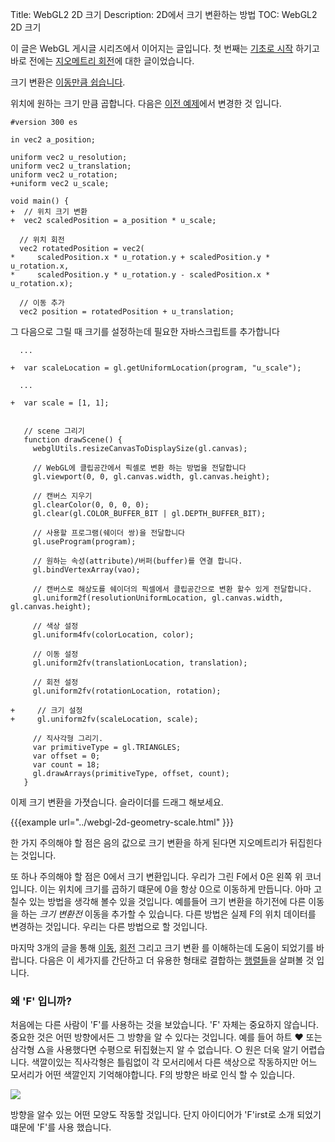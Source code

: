Title: WebGL2 2D 크기
Description: 2D에서 크기 변환하는 방법
TOC: WebGL2 2D 크기


이 글은 WebGL 게시글 시리즈에서 이어지는 글입니다. 첫 번째는 [기초로 시작](webgl-fundamentals.html) 하기고 바로 전에는 [지오메트리 회전](webgl-2d-rotation.html)에 대한 글이었습니다.

크기 변환은 [이동만큼 쉽습니다](webgl-2d-translation.html).

위치에 원하는 크기 만큼 곱합니다. 다음은 [이전 예제](webgl-2d-rotation.html)에서 변경한 것 입니다.

```
#version 300 es

in vec2 a_position;

uniform vec2 u_resolution;
uniform vec2 u_translation;
uniform vec2 u_rotation;
+uniform vec2 u_scale;

void main() {
+  // 위치 크기 변환
+  vec2 scaledPosition = a_position * u_scale;

  // 위치 회전
  vec2 rotatedPosition = vec2(
*     scaledPosition.x * u_rotation.y + scaledPosition.y * u_rotation.x,
*     scaledPosition.y * u_rotation.y - scaledPosition.x * u_rotation.x);

  // 이동 추가
  vec2 position = rotatedPosition + u_translation;
```

그 다음으로 그릴 때 크기를 설정하는데 필요한 자바스크립트를 추가합니다

```
  ...

+  var scaleLocation = gl.getUniformLocation(program, "u_scale");

  ...

+  var scale = [1, 1];


   // scene 그리기
   function drawScene() {
     webglUtils.resizeCanvasToDisplaySize(gl.canvas);

     // WebGL에 클립공간에서 픽셀로 변환 하는 방법을 전달합니다
     gl.viewport(0, 0, gl.canvas.width, gl.canvas.height);

     // 캔버스 지우기
     gl.clearColor(0, 0, 0, 0);
     gl.clear(gl.COLOR_BUFFER_BIT | gl.DEPTH_BUFFER_BIT);

     // 사용할 프로그램(쉐이더 쌍)을 전달합니다
     gl.useProgram(program);

     // 원하는 속성(attribute)/버퍼(buffer)를 연결 합니다.
     gl.bindVertexArray(vao);

     // 캔버스로 해상도를 쉐이더의 픽셀에서 클립공간으로 변환 할수 있게 전달합니다.
     gl.uniform2f(resolutionUniformLocation, gl.canvas.width, gl.canvas.height);

     // 색상 설정
     gl.uniform4fv(colorLocation, color);

     // 이동 설정
     gl.uniform2fv(translationLocation, translation);

     // 회전 설정
     gl.uniform2fv(rotationLocation, rotation);

+     // 크기 설정
+     gl.uniform2fv(scaleLocation, scale);

     // 직사각형 그리기.
     var primitiveType = gl.TRIANGLES;
     var offset = 0;
     var count = 18;
     gl.drawArrays(primitiveType, offset, count);
   }
```

이제 크기 변환을 가졋습니다. 슬라이더를 드래그 해보세요.

{{{example url="../webgl-2d-geometry-scale.html" }}}

한 가지 주의해야 할 점은 음의 값으로 크기 변환을 하게 된다면 지오메트리가 뒤집힌다는 것입니다.

또 하나 주의해야 할 점은 0에서 크기 변환입니다. 우리가 그린 F에서 0은 왼쪽 위 코너입니다. 이는 위치에 크기를 곱하기 떄문에 0을 항상 0으로 이동하게 만듭니다.
아마 고칠수 있는 방법을 생각해 볼수 있을 것입니다. 예를들어 크기 변환을 하기전에 다른 이동을 하는 *크기 변환전* 이동을 추가할 수 있습니다.
다른 방법은 실제 F의 위치 데이터를 변경하는 것입니다. 우리는 다른 방법으로 할 것입니다.

마지막 3개의 글을 통해 [이동](webgl-2d-translation.html), [회전](webgl-2d-rotation.html) 그리고 크기 변환 를 이해하는데 도움이 되었기를 바랍니다. 다음은 이 세가지를 간단하고 더 유용한 형태로 결합하는 [행렬들](webgl-2d-matrices.html)을 살펴볼 것 입니다.

<div class="webgl_bottombar">
<h3>왜 'F' 입니까?</h3>
<p>
처음에는 다른 사람이 'F'를 사용하는 것을 보았습니다. 'F' 자체는 중요하지 않습니다. 중요한 것은 어떤 방향에서든 그 방향을 알 수 있다는 것입니다. 예를 들어 하트 ❤ 또는 삼각형 △을 사용했다면 수평으로 뒤집혔는지 알 수 없습니다. ○ 원은 더욱 알기 어렵습니다. 색깔이있는 직사각형은 틀림없이 각 모서리에서 다른 색상으로 작동하지만 어느 모서리가 어떤 색깔인지 기억해야합니다. F의 방향은 바로 인식 할 수 있습니다.
</p>
<img src="../resources/f-orientation.svg" class="webgl_center"/>
<p>
방향을 알수 있는 어떤 모양도 작동할 것입니다. 단지 아이디어가 'F'irst로 소개 되었기 떄문에 'F'를 사용 했습니다.
</p>
</div>
